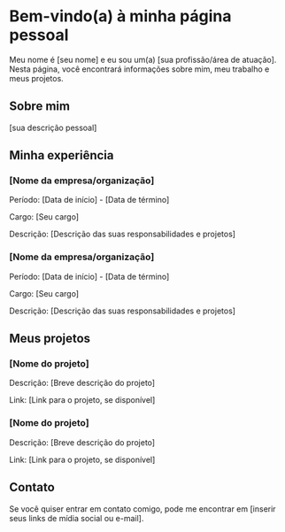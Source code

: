 # Bem-vindo(a) à minha página pessoal

Meu nome é [seu nome] e eu sou um(a) [sua profissão/área de atuação]. Nesta página, você encontrará informações sobre mim, meu trabalho e meus projetos.



## Sobre mim

[sua descrição pessoal]

## Minha experiência

### [Nome da empresa/organização]

Período: [Data de início] - [Data de término]

Cargo: [Seu cargo]

Descrição: [Descrição das suas responsabilidades e projetos]

### [Nome da empresa/organização]

Período: [Data de início] - [Data de término]

Cargo: [Seu cargo]

Descrição: [Descrição das suas responsabilidades e projetos]

## Meus projetos

### [Nome do projeto]

Descrição: [Breve descrição do projeto]

Link: [Link para o projeto, se disponível]

### [Nome do projeto]

Descrição: [Breve descrição do projeto]

Link: [Link para o projeto, se disponível]

## Contato

Se você quiser entrar em contato comigo, pode me encontrar em [inserir seus links de mídia social ou e-mail].
